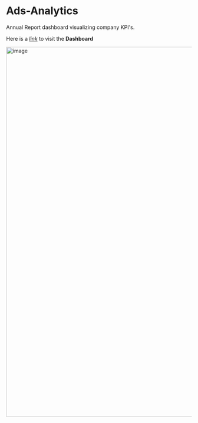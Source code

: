 # Ads-Analytics
Annual Report dashboard visualizing company KPI's.

Here is a *[link](https://public.tableau.com/views/QuaterlyDashboard_16463004315240/AnnualReview?:language=en-US&:display_count=n&:origin=viz_share_link)* to visit the **Dashboard**

<img width="1003" alt="image" src="https://user-images.githubusercontent.com/73200439/193895295-5324c0cb-9176-4cd5-b6f8-7379f6b37b11.png">
